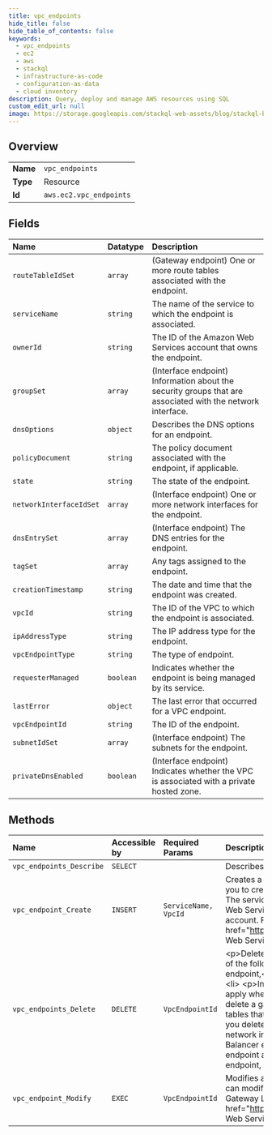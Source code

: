 ```yaml
---
title: vpc_endpoints
hide_title: false
hide_table_of_contents: false
keywords:
  - vpc_endpoints
  - ec2
  - aws    
  - stackql
  - infrastructure-as-code
  - configuration-as-data
  - cloud inventory
description: Query, deploy and manage AWS resources using SQL
custom_edit_url: null
image: https://storage.googleapis.com/stackql-web-assets/blog/stackql-blog-post-featured-image.png
---
```

  
    

## Overview
<table><tbody>
<tr><td><b>Name</b></td><td><code>vpc_endpoints</code></td></tr>
<tr><td><b>Type</b></td><td>Resource</td></tr>
<tr><td><b>Id</b></td><td><code>aws.ec2.vpc_endpoints</code></td></tr>
</tbody></table>

## Fields
| Name | Datatype | Description |
|:-----|:---------|:------------|
| `routeTableIdSet` | `array` | (Gateway endpoint) One or more route tables associated with the endpoint. |
| `serviceName` | `string` | The name of the service to which the endpoint is associated. |
| `ownerId` | `string` | The ID of the Amazon Web Services account that owns the endpoint. |
| `groupSet` | `array` | (Interface endpoint) Information about the security groups that are associated with the network interface. |
| `dnsOptions` | `object` | Describes the DNS options for an endpoint. |
| `policyDocument` | `string` | The policy document associated with the endpoint, if applicable. |
| `state` | `string` | The state of the endpoint. |
| `networkInterfaceIdSet` | `array` | (Interface endpoint) One or more network interfaces for the endpoint. |
| `dnsEntrySet` | `array` | (Interface endpoint) The DNS entries for the endpoint. |
| `tagSet` | `array` | Any tags assigned to the endpoint. |
| `creationTimestamp` | `string` | The date and time that the endpoint was created. |
| `vpcId` | `string` | The ID of the VPC to which the endpoint is associated. |
| `ipAddressType` | `string` | The IP address type for the endpoint. |
| `vpcEndpointType` | `string` | The type of endpoint. |
| `requesterManaged` | `boolean` | Indicates whether the endpoint is being managed by its service. |
| `lastError` | `object` | The last error that occurred for a VPC endpoint. |
| `vpcEndpointId` | `string` | The ID of the endpoint. |
| `subnetIdSet` | `array` | (Interface endpoint) The subnets for the endpoint. |
| `privateDnsEnabled` | `boolean` | (Interface endpoint) Indicates whether the VPC is associated with a private hosted zone. |
## Methods
| Name | Accessible by | Required Params | Description |
|:-----|:--------------|:----------------|:------------|
| `vpc_endpoints_Describe` | `SELECT` |  | Describes one or more of your VPC endpoints. |
| `vpc_endpoint_Create` | `INSERT` | `ServiceName, VpcId` | Creates a VPC endpoint for a specified service. An endpoint enables you to create a private connection between your VPC and the service. The service may be provided by Amazon Web Services, an Amazon Web Services Marketplace Partner, or another Amazon Web Services account. For more information, see the &lt;a href="https://docs.aws.amazon.com/vpc/latest/privatelink/"&gt;Amazon Web Services PrivateLink Guide&lt;/a&gt;. |
| `vpc_endpoints_Delete` | `DELETE` | `VpcEndpointId` | &lt;p&gt;Deletes one or more specified VPC endpoints. You can delete any of the following types of VPC endpoints. &lt;/p&gt; &lt;ul&gt; &lt;li&gt; &lt;p&gt;Gateway endpoint,&lt;/p&gt; &lt;/li&gt; &lt;li&gt; &lt;p&gt;Gateway Load Balancer endpoint,&lt;/p&gt; &lt;/li&gt; &lt;li&gt; &lt;p&gt;Interface endpoint&lt;/p&gt; &lt;/li&gt; &lt;/ul&gt; &lt;p&gt;The following rules apply when you delete a VPC endpoint:&lt;/p&gt; &lt;ul&gt; &lt;li&gt; &lt;p&gt;When you delete a gateway endpoint, we delete the endpoint routes in the route tables that are associated with the endpoint.&lt;/p&gt; &lt;/li&gt; &lt;li&gt; &lt;p&gt;When you delete a Gateway Load Balancer endpoint, we delete the endpoint network interfaces. &lt;/p&gt; &lt;p&gt;You can only delete Gateway Load Balancer endpoints when the routes that are associated with the endpoint are deleted.&lt;/p&gt; &lt;/li&gt; &lt;li&gt; &lt;p&gt;When you delete an interface endpoint, we delete the endpoint network interfaces.&lt;/p&gt; &lt;/li&gt; &lt;/ul&gt; |
| `vpc_endpoint_Modify` | `EXEC` | `VpcEndpointId` | Modifies attributes of a specified VPC endpoint. The attributes that you can modify depend on the type of VPC endpoint (interface, gateway, or Gateway Load Balancer). For more information, see the &lt;a href="https://docs.aws.amazon.com/vpc/latest/privatelink/"&gt;Amazon Web Services PrivateLink Guide&lt;/a&gt;. |
